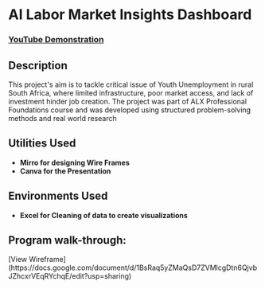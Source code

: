 <h1>AI Labor Market Insights Dashboard</h1>

 ### [YouTube Demonstration](https://youtu.be/_xodPJHXH5E?si=_KuZqv2xhX6yG1Xf)

<h2>Description</h2>
This project's aim is to tackle critical issue of Youth Unemployment in rural South Africa, where limited infrastructure, poor market access, and lack of investment hinder job creation. The project was part of ALX Professional Foundations course and was developed using structured problem-solving methods and real world research

<br />


<h2>Utilities Used</h2>

- <b>Mirro for designing Wire Frames</b> 
- <b>Canva for the Presentation</b>

<h2>Environments Used </h2>

- <b>Excel for Cleaning of data to create visualizations</b> 

<h2>Program walk-through:</h2>
[View Wireframe](https://docs.google.com/document/d/1BsRaq5yZMaQsD7ZVMlcgDtn6QjvbJZhcxrVEqRYchqE/edit?usp=sharing)

